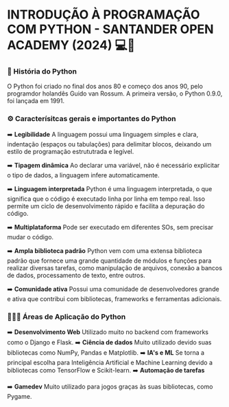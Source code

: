 # INTRODUÇÃO À PROGRAMAÇÃO COM PYTHON - SANTANDER OPEN ACADEMY (2024) 💻🐍

### 📜 História do Python
O Python foi criado no final dos anos 80 e começo dos anos 90, pelo programdor holandês Guido van Rossum. A primeira versão, o Python 0.9.0, foi lançada em 1991.

### ⚙️ Caracterísitcas gerais e importantes do Python

➡️ **Legibilidade**
        A linguagem possui uma linguagem simples e clara, indentação (espaços ou tabulações) para delimitar blocos, deixando um estilo de programação estrututrada e legível.
    
➡️ **Tipagem dinâmica**
        Ao declarar uma variável, não é necessário explicitar o tipo de dados, a linguagem infere automaticamente. 

➡️ **Linguagem interpretada**
        Python é uma linguagem interpretada, o que significa que o código é executado linha por linha em tempo real. Isso permite um ciclo de desenvolvimento rápido e facilita a depuração do código. 
    
➡️ **Multiplataforma**
        Pode ser executado em diferentes SOs, sem precisar mudar o código.
    
➡️ **Ampla biblioteca padrão**
        Python vem com uma extensa biblioteca padrão que fornece uma grande quantidade de módulos e funções para realizar diversas tarefas, como manipulação de arquivos, conexão a bancos de dados, processamento de texto, entre outros. 

➡️ **Comunidade ativa**
        Possui uma comunidade de desenvolvedores grande e ativa que contribui com bibliotecas, frameworks e ferramentas adicionais.

### 🧑🏻‍💻 Áreas de Aplicação do Python

➡️ **Desenvolvimento Web**
        Utilizado muito no backend com frameworks como o Django e Flask.
➡️ **Ciência de dados**
        Muito utilizado devido suas bibliotecas como NumPy, Pandas e Matplotlib.
➡️ **IA's e ML**
        Se torna a principal escolha para Inteligência Artificial e Machine Learning devido a bibliotecas como TensorFlow e Scikit-learn.
➡️ **Automação de tarefas**

➡️ **Gamedev**
        Muito utilizado para jogos graças às suas bibliotecas, como Pygame.